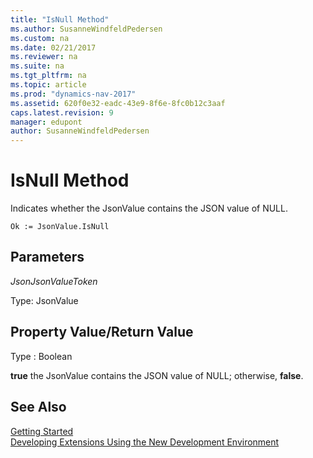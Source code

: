 ```yaml
---
title: "IsNull Method"
ms.author: SusanneWindfeldPedersen
ms.custom: na
ms.date: 02/21/2017
ms.reviewer: na
ms.suite: na
ms.tgt_pltfrm: na
ms.topic: article
ms.prod: "dynamics-nav-2017"
ms.assetid: 620f0e32-eadc-43e9-8f6e-8fc0b12c3aaf
caps.latest.revision: 9
manager: edupont
author: SusanneWindfeldPedersen
---
```


# IsNull Method

Indicates whether the JsonValue contains the JSON value of NULL.

```
Ok := JsonValue.IsNull
```

## Parameters
*JsonJsonValueToken*

Type: JsonValue

## Property Value/Return Value
Type : Boolean

**true** the JsonValue contains the JSON value of NULL; otherwise, **false**.

## See Also
[Getting Started](newdev-get-started.md)  
[Developing Extensions Using the New Development Environment](newdev-dev-overview.md)
